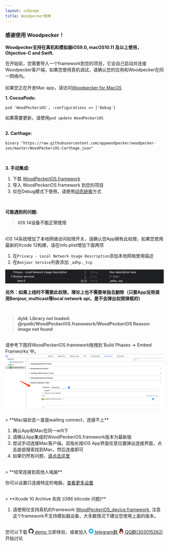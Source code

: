 ```yaml
---
layout: subpage
title: Woodpecker使用
---
```



<h3 class="index-h3">感谢使用 Woodpecker！</h3>

**Woodpecker支持在真机和模拟器iOS9.0, macOS10.11 及以上使用，Objective-C and Swift.**

在开始前，您需要导入一个framework到您的项目，它会自己启动并连接Woodpecker客户端，如果您使用真机调试，请确认您的应用和Woodpecker在同一网络内。<br/><br/>
如果您正在开发Mac app，请访问<a href="/cnusagemac.html">Woodpecker for MacOS</a>


**1. CocoaPods:**

```
pod 'WoodPeckeriOS', :configurations => ['Debug']
```
如果需要更新，请使用`pod update WoodPeckeriOS`
<br/>
<br/>

**2. Carthage:**

```
binary "https://raw.githubusercontent.com/appwoodpecker/woodpecker-ios/master/WoodPeckeriOS-Carthage.json"
```
<br/>

**3. 手动集成:**

1. 下载 <a href="/assets/framework/WoodPeckeriOS.framework.zip">WoodPeckeriOS.framework</a>
2. 导入 WoodPeckeriOS.framework 到您的项目
3. 仅在Debug模式下使用，请使用<a href="/cnmanuallink.html">动态链接</a>方式

<br/>

**可能遇到的问题:**

> **iOS 14设备不能正常使用**

<br/>
iOS 14系统增加了本地网络访问权限开关，请确认您App拥有此权限，如果您使用最新的Xcode 12构建，请在Info.plist增加下面两项

1. 在`Privacy - Local Network Usage Description`添加本地网络使用描述
2. 在`Bonjour Service`列表添加 `_adhp._tcp`

<img src="/assets/img/localnetwork.png"/>

**另外：如果上线时不需要此权限，理论上也不需要单独去删除（只要App没用调用Bonjour, multicast等local network api，是不会弹出权限弹框的）**

<br/>

> **dyld: Library not loaded: @rpath/WoodPeckeriOS.framework/WoodPeckeriOS
Reason: image not found**

<br/>
请参考下图将WoodPeckeriOS.framework拖拽到`Build Phases -> Embed Framworks`中。

<img src="/assets/img/embedframework.png"/>
<br/>
<br/>
> **Mac端状态一直是waiting connect，连接不上**

1. 确认App和Mac在同一wifi下
2. 请确认App集成的WoodPeckeriOS.framework版本为最新版
3. 尝试手动连接Mac客户端，双指长按iOS App界面任意位置弹出连接界面，点击底部搜索找到Mac，然后连接即可
4. 如果仍然有问题，<a href="/cncontact.html">请点击这里</a>

<br/>
> **经常连接到其他人电脑**

你可以设置只连接特定的电脑，<a href="/cnconnection.html">查看更多设置</a>

<br/>
> **Xcode 10 Archive 失败 (i386 bitcode 问题)**

1. 请使用仅支持真机的framework <a href="/assets/framework/WoodPeckeriOS_device.framework.zip">WoodPeckeriOS_device.framework</a>, 注意这个framework不支持模拟器设备，大多数情况下建议您使用上面的版本。

<br/>
您可以下载 
<a href="https://github.com/appwoodpecker/woodpecker-ios">
	<img src="/assets/img/logo_github.png" width="16" heigh="16"/> demo
</a> 立即体验，或者加入 
<a href="https://t.me/appwoodpecker">
	<img src="/assets/img/logo_tele.png" width="16" heigh="16"/> telegram群
</a>
<a href="https://jq.qq.com/?_wv=1027&k=QXuhxDs0">
	<img src="/assets/img/logo_qq.png" width="16" heigh="16"/> QQ群(303015262)
</a>
开始讨论
<br/>
<br/>
<br/>









